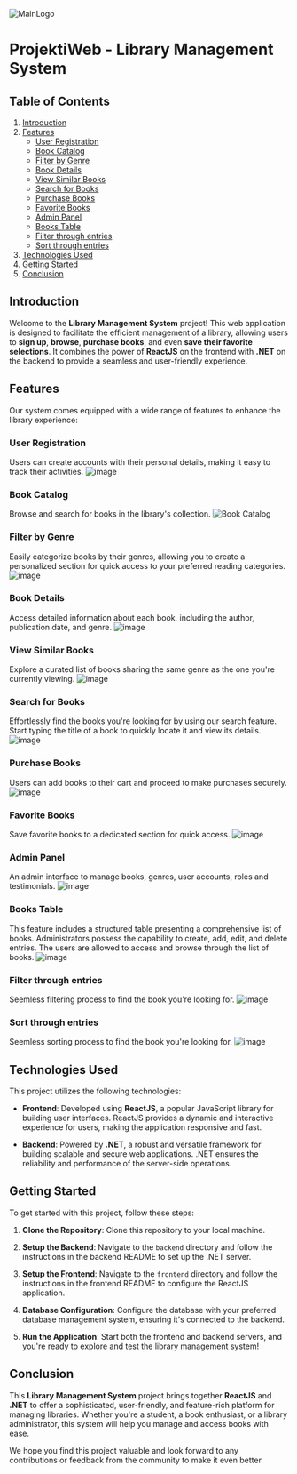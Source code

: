 ![MainLogo](https://github.com/DonatHalimi/ProjektiWeb/assets/118883706/26caf0e4-ca1e-4178-846a-b2c1d8db919f)
# ProjektiWeb - Library Management System

## Table of Contents
1. [Introduction](#introduction)
2. [Features](#features)
    - [User Registration](#user-registration)
    - [Book Catalog](#book-catalog)
    - [Filter by Genre](#filter-by-genre)
    - [Book Details](#book-details)
    - [View Similar Books](#view-similar-books)
    - [Search for Books](#search-for-books)
    - [Purchase Books](#purchase-books)
    - [Favorite Books](#favorite-books)
    - [Admin Panel](#admin-panel)
    - [Books Table](#books-table)
    - [Filter through entries](#filter-through-entries)
    - [Sort through entries](#sort-through-entries)
3. [Technologies Used](#technologies-used)
4. [Getting Started](#getting-started)
5. [Conclusion](#conclusion)

## Introduction
Welcome to the **Library Management System** project! This web application is designed to facilitate the efficient management of a library, allowing users to **sign up**, **browse**, **purchase books**, and even **save their favorite selections**. It combines the power of **ReactJS** on the frontend with **.NET** on the backend to provide a seamless and user-friendly experience.

## Features
Our system comes equipped with a wide range of features to enhance the library experience:

### User Registration
Users can create accounts with their personal details, making it easy to track their activities.
![image](https://github.com/DonatHalimi/ProjektiWeb/assets/118883706/73cde1a3-79f4-4806-a535-710bfc40a976)

### Book Catalog
Browse and search for books in the library's collection.
![Book Catalog](https://github.com/DonatHalimi/ProjektiWeb/assets/118883706/45fd4591-d981-41c3-b861-b59ffe326878)

### Filter by Genre
Easily categorize books by their genres, allowing you to create a personalized section for quick access to your preferred reading categories.
    ![image](https://github.com/DonatHalimi/ProjektiWeb/assets/118883706/ffba467a-4f18-4544-8baf-283dc81d273b)

### Book Details
Access detailed information about each book, including the author, publication date, and genre.
![image](https://github.com/DonatHalimi/ProjektiWeb/assets/118883706/94208262-ba1d-476b-ab92-38cef21ab54c)

### View Similar Books
Explore a curated list of books sharing the same genre as the one you're currently viewing.
![image](https://github.com/DonatHalimi/ProjektiWeb/assets/118883706/4d6f4f1c-3396-4275-8da8-6c53661b8488)

### Search for Books
Effortlessly find the books you're looking for by using our search feature. Start typing the title of a book to quickly locate it and view its details.
![image](https://github.com/DonatHalimi/ProjektiWeb/assets/118883706/defed415-e0f4-4e47-b59e-c8c7579692a2)

### Purchase Books 
Users can add books to their cart and proceed to make purchases securely.
![image](https://github.com/DonatHalimi/ProjektiWeb/assets/118883706/f3f483ab-fbd7-4b4a-ae98-6a5bb1bfb391)

### Favorite Books
Save favorite books to a dedicated section for quick access.
![image](https://github.com/DonatHalimi/ProjektiWeb/assets/118883706/b51ccbb0-df1a-400a-8a85-15c21249990b)

### Admin Panel
An admin interface to manage books, genres, user accounts, roles and testimonials.
![image](https://github.com/DonatHalimi/ProjektiWeb/assets/118883706/332146a9-cd98-4983-a5c4-6376bc195e22)

### Books Table
This feature includes a structured table presenting a comprehensive list of books. Administrators possess the capability to create, add, edit, and delete entries. The users are allowed to access and browse through the list of books.
![image](https://github.com/DonatHalimi/ProjektiWeb/assets/118883706/98d7c45b-d510-4648-b1e1-c6b6c7e89b4a)

### Filter through entries
Seemless filtering process to find the book you're looking for.
![image](https://github.com/DonatHalimi/ProjektiWeb/assets/118883706/c271e2d4-177c-4db6-870e-1a95346fa11f)

### Sort through entries
Seemless sorting process to find the book you're looking for.
![image](https://github.com/DonatHalimi/ProjektiWeb/assets/118883706/cf21fd3b-31b0-4811-a031-77ff7a938fa0)


## Technologies Used
This project utilizes the following technologies:

- **Frontend**: Developed using **ReactJS**, a popular JavaScript library for building user interfaces. ReactJS provides a dynamic and interactive experience for users, making the application responsive and fast.

- **Backend**: Powered by **.NET**, a robust and versatile framework for building scalable and secure web applications. .NET ensures the reliability and performance of the server-side operations.

## Getting Started
To get started with this project, follow these steps:

1. **Clone the Repository**: Clone this repository to your local machine.

2. **Setup the Backend**: Navigate to the `backend` directory and follow the instructions in the backend README to set up the .NET server.

3. **Setup the Frontend**: Navigate to the `frontend` directory and follow the instructions in the frontend README to configure the ReactJS application.

4. **Database Configuration**: Configure the database with your preferred database management system, ensuring it's connected to the backend.

5. **Run the Application**: Start both the frontend and backend servers, and you're ready to explore and test the library management system!

## Conclusion
This **Library Management System** project brings together **ReactJS** and **.NET** to offer a sophisticated, user-friendly, and feature-rich platform for managing libraries. Whether you're a student, a book enthusiast, or a library administrator, this system will help you manage and access books with ease.

We hope you find this project valuable and look forward to any contributions or feedback from the community to make it even better.
